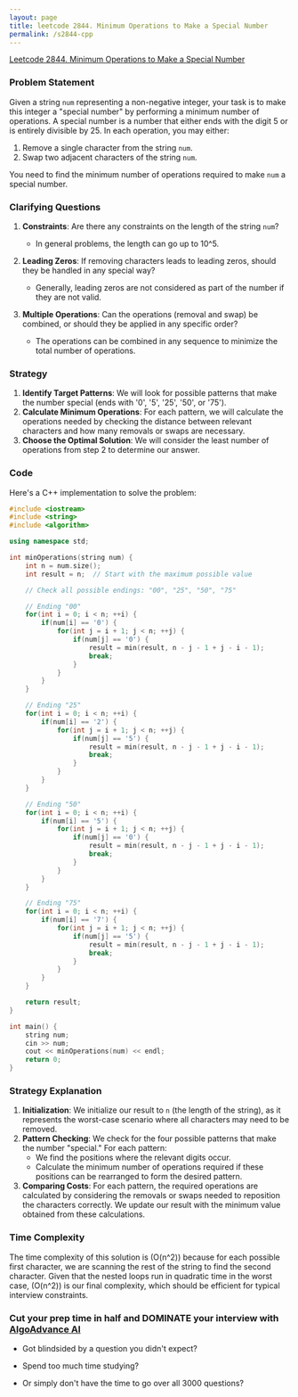 ```yaml
---
layout: page
title: leetcode 2844. Minimum Operations to Make a Special Number
permalink: /s2844-cpp
---
```

[Leetcode 2844. Minimum Operations to Make a Special Number](https://algoadvance.github.io/algoadvance/l2844)
### Problem Statement

Given a string `num` representing a non-negative integer, your task is to make this integer a "special number" by performing a minimum number of operations. A special number is a number that either ends with the digit 5 or is entirely divisible by 25. In each operation, you may either:

1. Remove a single character from the string `num`.
2. Swap two adjacent characters of the string `num`.

You need to find the minimum number of operations required to make `num` a special number.

### Clarifying Questions

1. **Constraints**: Are there any constraints on the length of the string `num`?
   - In general problems, the length can go up to 10^5.
   
2. **Leading Zeros**: If removing characters leads to leading zeros, should they be handled in any special way?
   - Generally, leading zeros are not considered as part of the number if they are not valid.

3. **Multiple Operations**: Can the operations (removal and swap) be combined, or should they be applied in any specific order?
   - The operations can be combined in any sequence to minimize the total number of operations.

### Strategy

1. **Identify Target Patterns**: We will look for possible patterns that make the number special (ends with '0', '5', '25', '50', or '75').
2. **Calculate Minimum Operations**: For each pattern, we will calculate the operations needed by checking the distance between relevant characters and how many removals or swaps are necessary.
3. **Choose the Optimal Solution**: We will consider the least number of operations from step 2 to determine our answer.

### Code

Here's a C++ implementation to solve the problem:

```cpp
#include <iostream>
#include <string>
#include <algorithm>

using namespace std;

int minOperations(string num) {
    int n = num.size();
    int result = n;  // Start with the maximum possible value

    // Check all possible endings: "00", "25", "50", "75"

    // Ending "00"
    for(int i = 0; i < n; ++i) {
        if(num[i] == '0') {
            for(int j = i + 1; j < n; ++j) {
                if(num[j] == '0') {
                    result = min(result, n - j - 1 + j - i - 1);
                    break;
                }
            }
        }
    }

    // Ending "25"
    for(int i = 0; i < n; ++i) {
        if(num[i] == '2') {
            for(int j = i + 1; j < n; ++j) {
                if(num[j] == '5') {
                    result = min(result, n - j - 1 + j - i - 1);
                    break;
                }
            }
        }
    }

    // Ending "50"
    for(int i = 0; i < n; ++i) {
        if(num[i] == '5') {
            for(int j = i + 1; j < n; ++j) {
                if(num[j] == '0') {
                    result = min(result, n - j - 1 + j - i - 1);
                    break;
                }
            }
        }
    }

    // Ending "75"
    for(int i = 0; i < n; ++i) {
        if(num[i] == '7') {
            for(int j = i + 1; j < n; ++j) {
                if(num[j] == '5') {
                    result = min(result, n - j - 1 + j - i - 1);
                    break;
                }
            }
        }
    }

    return result;
}

int main() {
    string num;
    cin >> num;
    cout << minOperations(num) << endl;
    return 0;
}
```

### Strategy Explanation

1. **Initialization**: We initialize our result to `n` (the length of the string), as it represents the worst-case scenario where all characters may need to be removed.
2. **Pattern Checking**: We check for the four possible patterns that make the number "special." For each pattern:
   - We find the positions where the relevant digits occur.
   - Calculate the minimum number of operations required if these positions can be rearranged to form the desired pattern.
3. **Comparing Costs**: For each pattern, the required operations are calculated by considering the removals or swaps needed to reposition the characters correctly. We update our result with the minimum value obtained from these calculations.
   
### Time Complexity

The time complexity of this solution is \(O(n^2)\) because for each possible first character, we are scanning the rest of the string to find the second character. Given that the nested loops run in quadratic time in the worst case, \(O(n^2)\) is our final complexity, which should be efficient for typical interview constraints.


### Cut your prep time in half and DOMINATE your interview with [AlgoAdvance AI](https://algoAdvance.com)

- Got blindsided by a question you didn't expect?

- Spend too much time studying?

- Or simply don't have the time to go over all 3000 questions?


